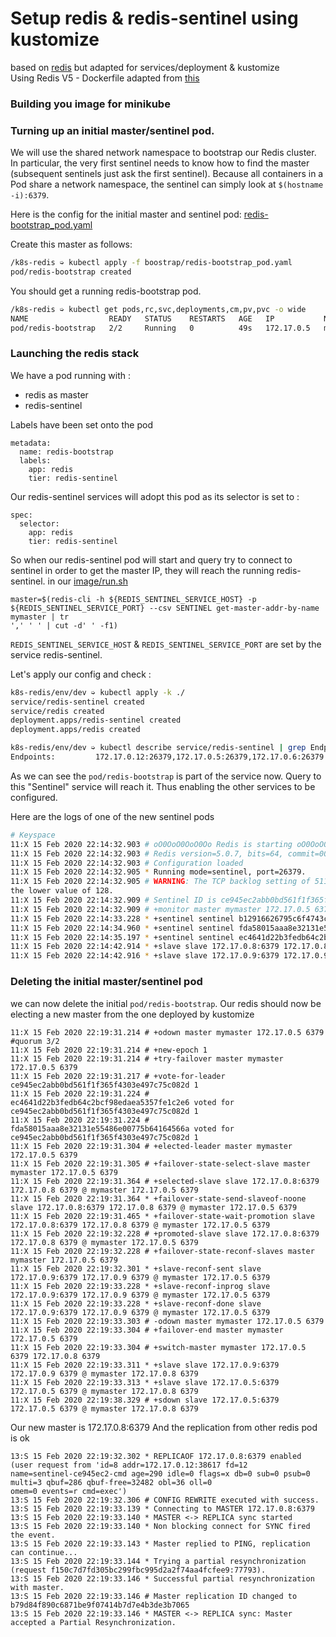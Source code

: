 # Setup redis & redis-sentinel using kustomize
based on [redis](https://github.com/kubernetes/examples/tree/master/staging/storage/redis) but adapted for services/deployment & kustomize  
Using Redis V5 - Dockerfile adapted from [this](https://hub.docker.com/_/redis/)  

### Building you image for minikube

### Turning up an initial master/sentinel pod.

We will use the shared network namespace to bootstrap our Redis cluster.  In particular, the very first sentinel needs to know how to find the master (subsequent sentinels just ask the first sentinel).  Because all containers in a Pod share a network namespace, the sentinel can simply look at ```$(hostname -i):6379```.

Here is the config for the initial master and sentinel pod: [redis-bootstrap_pod.yaml](boostrap/redis-bootstrap_pod.yaml)


Create this master as follows:
```sh
/k8s-redis ➭ kubectl apply -f boostrap/redis-bootstrap_pod.yaml
pod/redis-bootstrap created

```

You should get a running redis-bootstrap pod.
```sh
/k8s-redis ➭ kubectl get pods,rc,svc,deployments,cm,pv,pvc -o wide
NAME                  READY   STATUS    RESTARTS   AGE   IP           NODE       NOMINATED NODE   READINESS GATES
pod/redis-bootstrap   2/2     Running   0          49s   172.17.0.5   minikube   <none>           <none>

```
### Launching the redis stack

We have a pod running with :
* redis as master
* redis-sentinel  

Labels have been set onto the pod
```
metadata:
  name: redis-bootstrap
  labels:
    app: redis
    tier: redis-sentinel
```
Our redis-sentinel services will adopt this pod as its selector is set to :
```
spec:
  selector:
    app: redis
    tier: redis-sentinel
```
So when our redis-sentinel pod will start and query try to connect to sentinel in order to get the master IP, they will reach the running
redis-sentinel.
in our [image/run.sh](image/run.sh)
```
master=$(redis-cli -h ${REDIS_SENTINEL_SERVICE_HOST} -p ${REDIS_SENTINEL_SERVICE_PORT} --csv SENTINEL get-master-addr-by-name mymaster | tr
',' ' ' | cut -d' ' -f1)
```
```REDIS_SENTINEL_SERVICE_HOST``` & ```REDIS_SENTINEL_SERVICE_PORT``` are set by the service redis-sentinel.

Let's apply our config and check :

```sh
k8s-redis/env/dev ➭ kubectl apply -k ./
service/redis-sentinel created
service/redis created
deployment.apps/redis-sentinel created
deployment.apps/redis created

k8s-redis/env/dev ➭ kubectl describe service/redis-sentinel | grep Endpoints
Endpoints:         172.17.0.12:26379,172.17.0.5:26379,172.17.0.6:26379 + 1 more...
```
As we can see the ```pod/redis-bootstrap``` is part of the service now. Query to this "Sentinel" service will reach it. Thus enabling the
other services to be configured.

Here are the logs of one of the new sentinel pods
```sh
# Keyspace
11:X 15 Feb 2020 22:14:32.903 # oO0OoO0OoO0Oo Redis is starting oO0OoO0OoO0Oo
11:X 15 Feb 2020 22:14:32.903 # Redis version=5.0.7, bits=64, commit=00000000, modified=0, pid=11, just started
11:X 15 Feb 2020 22:14:32.903 # Configuration loaded
11:X 15 Feb 2020 22:14:32.905 * Running mode=sentinel, port=26379.
11:X 15 Feb 2020 22:14:32.905 # WARNING: The TCP backlog setting of 511 cannot be enforced because /proc/sys/net/core/somaxconn is set to
the lower value of 128.
11:X 15 Feb 2020 22:14:32.909 # Sentinel ID is ce945ec2abb0bd561f1f365f4303e497c75c082d
11:X 15 Feb 2020 22:14:32.909 # +monitor master mymaster 172.17.0.5 6379 quorum 2
11:X 15 Feb 2020 22:14:33.228 * +sentinel sentinel b12916626795c6f4743c90374229bc58ad085827 172.17.0.5 26379 @ mymaster 172.17.0.5 6379
11:X 15 Feb 2020 22:14:34.960 * +sentinel sentinel fda58015aaa8e32131e55486e00775b64164566a 172.17.0.6 26379 @ mymaster 172.17.0.5 6379
11:X 15 Feb 2020 22:14:35.197 * +sentinel sentinel ec4641d22b3fedb64c2bcf98edaea5357fe1c2e6 172.17.0.7 26379 @ mymaster 172.17.0.5 6379
11:X 15 Feb 2020 22:14:42.914 * +slave slave 172.17.0.8:6379 172.17.0.8 6379 @ mymaster 172.17.0.5 6379
11:X 15 Feb 2020 22:14:42.916 * +slave slave 172.17.0.9:6379 172.17.0.9 6379 @ mymaster 172.17.0.5 6379
```

### Deleting the initial master/sentinel pod
we can now delete the initial ```pod/redis-bootstrap```. Our redis should now be electing a new master from the one deployed by kustomize
```
11:X 15 Feb 2020 22:19:31.214 # +odown master mymaster 172.17.0.5 6379 #quorum 3/2
11:X 15 Feb 2020 22:19:31.214 # +new-epoch 1
11:X 15 Feb 2020 22:19:31.214 # +try-failover master mymaster 172.17.0.5 6379
11:X 15 Feb 2020 22:19:31.217 # +vote-for-leader ce945ec2abb0bd561f1f365f4303e497c75c082d 1
11:X 15 Feb 2020 22:19:31.224 # ec4641d22b3fedb64c2bcf98edaea5357fe1c2e6 voted for ce945ec2abb0bd561f1f365f4303e497c75c082d 1
11:X 15 Feb 2020 22:19:31.224 # fda58015aaa8e32131e55486e00775b64164566a voted for ce945ec2abb0bd561f1f365f4303e497c75c082d 1
11:X 15 Feb 2020 22:19:31.304 # +elected-leader master mymaster 172.17.0.5 6379
11:X 15 Feb 2020 22:19:31.305 # +failover-state-select-slave master mymaster 172.17.0.5 6379
11:X 15 Feb 2020 22:19:31.364 # +selected-slave slave 172.17.0.8:6379 172.17.0.8 6379 @ mymaster 172.17.0.5 6379
11:X 15 Feb 2020 22:19:31.364 * +failover-state-send-slaveof-noone slave 172.17.0.8:6379 172.17.0.8 6379 @ mymaster 172.17.0.5 6379
11:X 15 Feb 2020 22:19:31.465 * +failover-state-wait-promotion slave 172.17.0.8:6379 172.17.0.8 6379 @ mymaster 172.17.0.5 6379
11:X 15 Feb 2020 22:19:32.228 # +promoted-slave slave 172.17.0.8:6379 172.17.0.8 6379 @ mymaster 172.17.0.5 6379
11:X 15 Feb 2020 22:19:32.228 # +failover-state-reconf-slaves master mymaster 172.17.0.5 6379
11:X 15 Feb 2020 22:19:32.301 * +slave-reconf-sent slave 172.17.0.9:6379 172.17.0.9 6379 @ mymaster 172.17.0.5 6379
11:X 15 Feb 2020 22:19:33.228 * +slave-reconf-inprog slave 172.17.0.9:6379 172.17.0.9 6379 @ mymaster 172.17.0.5 6379
11:X 15 Feb 2020 22:19:33.228 * +slave-reconf-done slave 172.17.0.9:6379 172.17.0.9 6379 @ mymaster 172.17.0.5 6379
11:X 15 Feb 2020 22:19:33.303 # -odown master mymaster 172.17.0.5 6379
11:X 15 Feb 2020 22:19:33.304 # +failover-end master mymaster 172.17.0.5 6379
11:X 15 Feb 2020 22:19:33.304 # +switch-master mymaster 172.17.0.5 6379 172.17.0.8 6379
11:X 15 Feb 2020 22:19:33.311 * +slave slave 172.17.0.9:6379 172.17.0.9 6379 @ mymaster 172.17.0.8 6379
11:X 15 Feb 2020 22:19:33.313 * +slave slave 172.17.0.5:6379 172.17.0.5 6379 @ mymaster 172.17.0.8 6379
11:X 15 Feb 2020 22:19:38.329 # +sdown slave 172.17.0.5:6379 172.17.0.5 6379 @ mymaster 172.17.0.8 6379
```
Our new master is 172.17.0.8:6379
And the replication from other redis pod is ok
```
13:S 15 Feb 2020 22:19:32.302 * REPLICAOF 172.17.0.8:6379 enabled (user request from 'id=8 addr=172.17.0.12:38617 fd=12
name=sentinel-ce945ec2-cmd age=290 idle=0 flags=x db=0 sub=0 psub=0 multi=3 qbuf=286 qbuf-free=32482 obl=36 oll=0
omem=0 events=r cmd=exec')
13:S 15 Feb 2020 22:19:32.306 # CONFIG REWRITE executed with success.
13:S 15 Feb 2020 22:19:33.139 * Connecting to MASTER 172.17.0.8:6379
13:S 15 Feb 2020 22:19:33.140 * MASTER <-> REPLICA sync started
13:S 15 Feb 2020 22:19:33.140 * Non blocking connect for SYNC fired the event.
13:S 15 Feb 2020 22:19:33.143 * Master replied to PING, replication can continue...
13:S 15 Feb 2020 22:19:33.144 * Trying a partial resynchronization (request f150c7d7fd305bc299fbc995d2a2f74aa4fcfee9:77793).
13:S 15 Feb 2020 22:19:33.146 * Successful partial resynchronization with master.
13:S 15 Feb 2020 22:19:33.146 # Master replication ID changed to b79d84f890c6871be9f07414b7d7e4b3de3b7065
13:S 15 Feb 2020 22:19:33.146 * MASTER <-> REPLICA sync: Master accepted a Partial Resynchronization.
```
